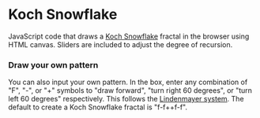# Koch Snowflake

JavaScript code that draws a [Koch Snowflake](https://en.wikipedia.org/wiki/Koch_snowflake) fractal in the browser using HTML canvas. Sliders are included to adjust the degree of recursion.

### Draw your own pattern
You can also input your own pattern. In the box, enter any combination of "F", "-", or "+" symbols to "draw forward", "turn right 60 degrees", or "turn left 60 degrees" respectively. This follows the [Lindenmayer system](https://en.wikipedia.org/wiki/Koch_snowflake#Representation_as_Lindenmayer_system). The default to create a Koch Snowflake fractal is "f-f++f-f".